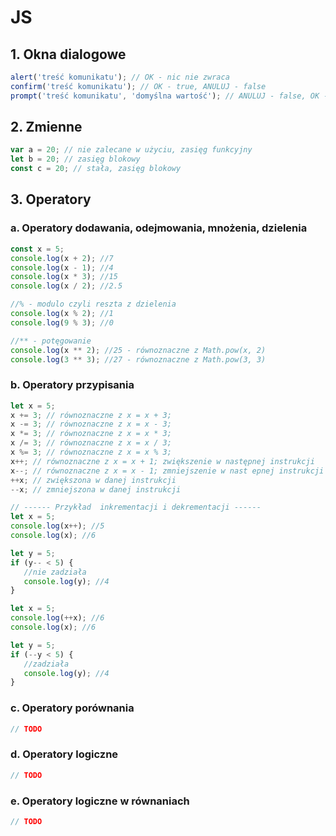 # JS

## 1. Okna dialogowe

```js
alert('treść komunikatu'); // OK - nic nie zwraca
confirm('treść komunikatu'); // OK - true, ANULUJ - false
prompt('treść komunikatu', 'domyślna wartość'); // ANULUJ - false, OK - wpisana wartość
```

## 2. Zmienne

```js
var a = 20; // nie zalecane w użyciu, zasięg funkcyjny
let b = 20; // zasięg blokowy
const c = 20; // stała, zasięg blokowy
```

## 3. Operatory

### a. Operatory dodawania, odejmowania, mnożenia, dzielenia

```js
const x = 5;
console.log(x + 2); //7
console.log(x - 1); //4
console.log(x * 3); //15
console.log(x / 2); //2.5

//% - modulo czyli reszta z dzielenia
console.log(x % 2); //1
console.log(9 % 3); //0

//** - potęgowanie
console.log(x ** 2); //25 - równoznaczne z Math.pow(x, 2)
console.log(3 ** 3); //27 - równoznaczne z Math.pow(3, 3)
```

### b. Operatory przypisania

```js
let x = 5;
x += 3; // równoznaczne z x = x + 3;
x -= 3; // równoznaczne z x = x - 3;
x *= 3; // równoznaczne z x = x * 3;
x /= 3; // równoznaczne z x = x / 3;
x %= 3; // równoznaczne z x = x % 3;
x++; // równoznaczne z x = x + 1; zwiększenie w następnej instrukcji
x--; // równoznaczne z x = x - 1; zmniejszenie w nast epnej instrukcji
++x; // zwiększona w danej instrukcji
--x; // zmniejszona w danej instrukcji

// ------ Przykład  inkrementacji i dekrementacji ------
let x = 5;
console.log(x++); //5
console.log(x); //6

let y = 5;
if (y-- < 5) {
   //nie zadziała
   console.log(y); //4
}

let x = 5;
console.log(++x); //6
console.log(x); //6

let y = 5;
if (--y < 5) {
   //zadziała
   console.log(y); //4
}
```

### c. Operatory porównania

```js
// TODO
```

### d. Operatory logiczne

```js
// TODO
```

### e. Operatory logiczne w równaniach

```js
// TODO
```
